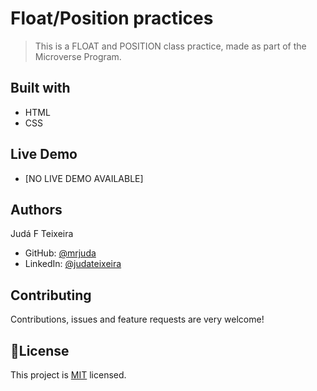 # Float/Position practices
> This is a FLOAT and POSITION class practice, made as part of the Microverse Program.

## Built with
- HTML
- CSS

## Live Demo
- [NO LIVE DEMO AVAILABLE]

## Authors
Judá F Teixeira
- GitHub: [@mrjuda](https://github.com/mrjuda)
- LinkedIn: [@judateixeira](https://www.linkedin.com/in/judateixeira)

## Contributing
Contributions, issues and feature requests are very welcome!

## 📝License
This project is [MIT](https://github.com/mrjuda/hello-microverse/blob/main/LICENSE) licensed.